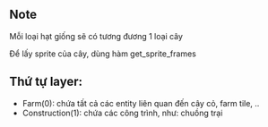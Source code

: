 ## Note
Mỗi loại hạt giống sẽ có tương đương 1 loại cây

Để lấy sprite của cây, dùng hàm get_sprite_frames

## Thứ tự layer:
* Farm(0): chứa tất cả các entity liên quan đến cây cỏ, farm tile, ..
* Construction(1): chứa các công trình, như: chuồng trại
